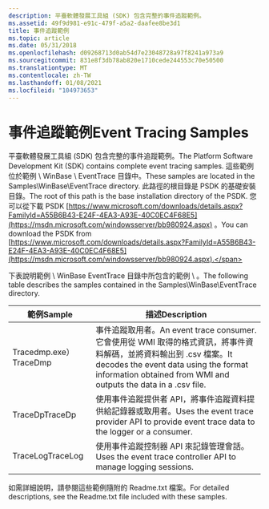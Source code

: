 ```yaml
---
description: 平臺軟體發展工具組 (SDK) 包含完整的事件追蹤範例。
ms.assetid: 49f9d981-e91c-479f-a5a2-daafee8be3d1
title: 事件追蹤範例
ms.topic: article
ms.date: 05/31/2018
ms.openlocfilehash: d09268713d0ab54d7e23048728a97f8241a973a9
ms.sourcegitcommit: 831e8f3db78ab820e1710cede244553c70e50500
ms.translationtype: MT
ms.contentlocale: zh-TW
ms.lasthandoff: 01/08/2021
ms.locfileid: "104973653"
---
```

# <a name="event-tracing-samples"></a><span data-ttu-id="40744-103">事件追蹤範例</span><span class="sxs-lookup"><span data-stu-id="40744-103">Event Tracing Samples</span></span>

<span data-ttu-id="40744-104">平臺軟體發展工具組 (SDK) 包含完整的事件追蹤範例。</span><span class="sxs-lookup"><span data-stu-id="40744-104">The Platform Software Development Kit (SDK) contains complete event tracing samples.</span></span> <span data-ttu-id="40744-105">這些範例位於範例 \\ WinBase \\ EventTrace 目錄中。</span><span class="sxs-lookup"><span data-stu-id="40744-105">These samples are located in the Samples\\WinBase\\EventTrace directory.</span></span> <span data-ttu-id="40744-106">此路徑的根目錄是 PSDK 的基礎安裝目錄。</span><span class="sxs-lookup"><span data-stu-id="40744-106">The root of this path is the base installation directory of the PSDK.</span></span> <span data-ttu-id="40744-107">您可以從下載 PSDK [https://www.microsoft.com/downloads/details.aspx?FamilyId=A55B6B43-E24F-4EA3-A93E-40C0EC4F68E5](https://msdn.microsoft.com/windowsserver/bb980924.aspx) 。</span><span class="sxs-lookup"><span data-stu-id="40744-107">You can download the PSDK from [https://www.microsoft.com/downloads/details.aspx?FamilyId=A55B6B43-E24F-4EA3-A93E-40C0EC4F68E5](https://msdn.microsoft.com/windowsserver/bb980924.aspx).</span></span>

<span data-ttu-id="40744-108">下表說明範例 \\ WinBase EventTrace 目錄中所包含的範例 \\ 。</span><span class="sxs-lookup"><span data-stu-id="40744-108">The following table describes the samples contained in the Samples\\WinBase\\EventTrace directory.</span></span>



| <span data-ttu-id="40744-109">範例</span><span class="sxs-lookup"><span data-stu-id="40744-109">Sample</span></span>   | <span data-ttu-id="40744-110">描述</span><span class="sxs-lookup"><span data-stu-id="40744-110">Description</span></span>                                                                                                                            |
|----------|----------------------------------------------------------------------------------------------------------------------------------------|
| <span data-ttu-id="40744-111">Tracedmp.exe）</span><span class="sxs-lookup"><span data-stu-id="40744-111">TraceDmp</span></span> | <span data-ttu-id="40744-112">事件追蹤取用者。</span><span class="sxs-lookup"><span data-stu-id="40744-112">An event trace consumer.</span></span> <span data-ttu-id="40744-113">它會使用從 WMI 取得的格式資訊，將事件資料解碼，並將資料輸出到 .csv 檔案。</span><span class="sxs-lookup"><span data-stu-id="40744-113">It decodes the event data using the format information obtained from WMI and outputs the data in a .csv file.</span></span> |
| <span data-ttu-id="40744-114">TraceDp</span><span class="sxs-lookup"><span data-stu-id="40744-114">TraceDp</span></span>  | <span data-ttu-id="40744-115">使用事件追蹤提供者 API，將事件追蹤資料提供給記錄器或取用者。</span><span class="sxs-lookup"><span data-stu-id="40744-115">Uses the event trace provider API to provide event trace data to the logger or a consumer.</span></span>                                             |
| <span data-ttu-id="40744-116">TraceLog</span><span class="sxs-lookup"><span data-stu-id="40744-116">TraceLog</span></span> | <span data-ttu-id="40744-117">使用事件追蹤控制器 API 來記錄管理會話。</span><span class="sxs-lookup"><span data-stu-id="40744-117">Uses the event trace controller API to manage logging sessions.</span></span>                                                                        |



 

<span data-ttu-id="40744-118">如需詳細說明，請參閱這些範例隨附的 Readme.txt 檔案。</span><span class="sxs-lookup"><span data-stu-id="40744-118">For detailed descriptions, see the Readme.txt file included with these samples.</span></span>

 

 



